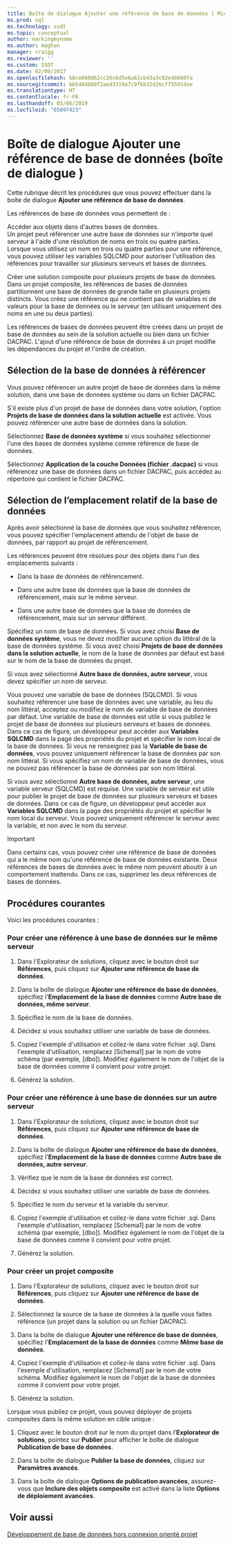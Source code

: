 ```yaml
---
title: Boîte de dialogue Ajouter une référence de base de données | Microsoft Docs
ms.prod: sql
ms.technology: ssdt
ms.topic: conceptual
author: markingmyname
ms.author: maghan
manager: craigg
ms.reviewer: ''
ms.custom: SSDT
ms.date: 02/09/2017
ms.openlocfilehash: b8ce668d62cc26c6d5e6a62cb43a3c02e4b660fa
ms.sourcegitcommit: bb5484b08f2aed3319a7c9f6b32d26cff5591dae
ms.translationtype: HT
ms.contentlocale: fr-FR
ms.lasthandoff: 05/06/2019
ms.locfileid: "65097423"
---
```

# <a name="add-database-reference-dialog-box"></a>Boîte de dialogue Ajouter une référence de base de données (boîte de dialogue )
Cette rubrique décrit les procédures que vous pouvez effectuer dans la boîte de dialogue **Ajouter une référence de base de données**.  
  
Les références de base de données vous permettent de :  
  
Accéder aux objets dans d'autres bases de données.  
Un projet peut référencer une autre base de données sur n'importe quel serveur à l'aide d'une résolution de noms en trois ou quatre parties. Lorsque vous utilisez un nom en trois ou quatre parties pour une référence, vous pouvez utiliser les variables SQLCMD pour autoriser l'utilisation des références pour travailler sur plusieurs serveurs et bases de données.  
  
Créer une solution composite pour plusieurs projets de base de données.  
Dans un projet composite, les références de bases de données partitionnent une base de données de grande taille en plusieurs projets distincts. Vous créez une référence qui ne contient pas de variables ni de valeurs pour la base de données ou le serveur (en utilisant uniquement des noms en une ou deux parties).  
  
Les références de bases de données peuvent être créées dans un projet de base de données au sein de la solution actuelle ou bien dans un fichier DACPAC. L'ajout d'une référence de base de données à un projet modifie les dépendances du projet et l'ordre de création.  
  
## <a name="selecting-the-database-to-reference"></a>Sélection de la base de données à référencer  
Vous pouvez référencer un autre projet de base de données dans la même solution, dans une base de données système ou dans un fichier DACPAC.  
  
S'il existe plus d'un projet de base de données dans votre solution, l'option **Projets de base de données dans la solution actuelle** est activée. Vous pouvez référencer une autre base de données dans la solution.  
  
Sélectionnez **Base de données système** si vous souhaitez sélectionner l'une des bases de données système comme référence de base de données.  
  
Sélectionnez **Application de la couche Données (fichier .dacpac)** si vous référencez une base de données dans un fichier DACPAC, puis accédez au répertoire qui contient le fichier DACPAC.  
  
## <a name="selecting-the-databases-relative-location"></a>Sélection de l’emplacement relatif de la base de données  
Après avoir sélectionné la base de données que vous souhaitez référencer, vous pouvez spécifier l'emplacement attendu de l'objet de base de données, par rapport au projet de référencement.  
  
Les références peuvent être résolues pour des objets dans l'un des emplacements suivants :  
  
- Dans la base de données de référencement.  
  
- Dans une autre base de données que la base de données de référencement, mais sur le même serveur.  
  
- Dans une autre base de données que la base de données de référencement, mais sur un serveur différent.  
  
Spécifiez un nom de base de données. Si vous avez choisi **Base de données système**, vous ne devez modifier aucune option du littéral de la base de données système. Si vous avez choisi **Projets de base de données dans la solution actuelle**, le nom de la base de données par défaut est basé sur le nom de la base de données du projet.  
  
Si vous avez sélectionné **Autre base de données, autre serveur**, vous devez spécifier un nom de serveur.  
  
Vous pouvez une variable de base de données (SQLCMD). Si vous souhaitez référencer une base de données avec une variable, au lieu du nom littéral, acceptez ou modifiez le nom de variable de base de données par défaut. Une variable de base de données est utile si vous publiez le projet de base de données sur plusieurs serveurs et bases de données. Dans ce cas de figure, un développeur peut accéder aux **Variables SQLCMD** dans la page des propriétés du projet et spécifier le nom local de la base de données. Si vous ne renseignez pas la **Variable de base de données**, vous pouvez uniquement référencer la base de données par son nom littéral. Si vous spécifiez un nom de variable de base de données, vous ne pouvez pas référencer la base de données par son nom littéral.  
  
Si vous avez sélectionné **Autre base de données, autre serveur**, une variable serveur (SQLCMD) est requise. Une variable de serveur est utile pour publier le projet de base de données sur plusieurs serveurs et bases de données. Dans ce cas de figure, un développeur peut accéder aux **Variables SQLCMD** dans la page des propriétés du projet et spécifier le nom local du serveur. Vous pouvez uniquement référencer le serveur avec la variable, et non avec le nom du serveur.  
  
> [!IMPORTANT]  
> Dans certains cas, vous pouvez créer une référence de base de données qui a le même nom qu'une référence de base de données existante. Deux références de bases de données avec le même nom peuvent aboutir à un comportement inattendu. Dans ce cas, supprimez les deux références de bases de données.  
  
## <a name="common-procedures"></a>Procédures courantes  
Voici les procédures courantes :  
  
### <a name="to-create-a-reference-to-a-database-on-the-same-server"></a>Pour créer une référence à une base de données sur le même serveur  
  
1.  Dans l'Explorateur de solutions, cliquez avec le bouton droit sur **Références**, puis cliquez sur **Ajouter une référence de base de données**.  
  
2.  Dans la boîte de dialogue **Ajouter une référence de base de données**, spécifiez l'**Emplacement de la base de données** comme **Autre base de données, même serveur**.  
  
3.  Spécifiez le nom de la base de données.  
  
4.  Décidez si vous souhaitez utiliser une variable de base de données.  
  
5.  Copiez l'exemple d'utilisation et collez-le dans votre fichier .sql. Dans l'exemple d'utilisation, remplacez [Schema1] par le nom de votre schéma (par exemple, [dbo]). Modifiez également le nom de l'objet de la base de données comme il convient pour votre projet.  
  
6.  Générez la solution.  
  
### <a name="to-create-a-reference-to-a-database-on-another-server"></a>Pour créer une référence à une base de données sur un autre serveur  
  
1.  Dans l'Explorateur de solutions, cliquez avec le bouton droit sur **Références**, puis cliquez sur **Ajouter une référence de base de données**.  
  
2.  Dans la boîte de dialogue **Ajouter une référence de base de données**, spécifiez l'**Emplacement de la base de données** comme **Autre base de données, autre serveur**.  
  
3.  Vérifiez que le nom de la base de données est correct.  
  
4.  Décidez si vous souhaitez utiliser une variable de base de données.  
  
5.  Spécifiez le nom du serveur et la variable du serveur.  
  
6.  Copiez l'exemple d'utilisation et collez-le dans votre fichier .sql. Dans l'exemple d'utilisation, remplacez [Schema1] par le nom de votre schéma (par exemple, [dbo]). Modifiez également le nom de l'objet de la base de données comme il convient pour votre projet.  
  
7.  Générez la solution.  
  
### <a name="to-create-a-composite-project"></a>Pour créer un projet composite  
  
1.  Dans l'Explorateur de solutions, cliquez avec le bouton droit sur **Références**, puis cliquez sur **Ajouter une référence de base de données**.  
  
2.  Sélectionnez la source de la base de données à la quelle vous faites référence (un projet dans la solution ou un fichier DACPAC).  
  
3.  Dans la boîte de dialogue **Ajouter une référence de base de données**, spécifiez l'**Emplacement de la base de données** comme **Même base de données**.  
  
4.  Copiez l'exemple d'utilisation et collez-le dans votre fichier .sql. Dans l'exemple d'utilisation, remplacez [Schema1] par le nom de votre schéma. Modifiez également le nom de l'objet de la base de données comme il convient pour votre projet.  
  
5.  Générez la solution.  
  
Lorsque vous publiez ce projet, vous pouvez déployer de projets composites dans la même solution en cible unique :  
  
1.  Cliquez avec le bouton droit sur le nom du projet dans l’**Explorateur de solutions**, pointez sur **Publier** pour afficher le boîte de dialogue **Publication de base de données**.  
  
2.  Dans la boîte de dialogue **Publier la base de données**, cliquez sur **Paramètres avancés**.  
  
3.  Dans la boîte de dialogue **Options de publication avancées**, assurez-vous que **Inclure des objets composite** est activé dans la liste **Options de déploiement avancées**.  
  
## <a name="see-also"></a> Voir aussi  
[Développement de base de données hors connexion orienté projet](../ssdt/project-oriented-offline-database-development.md)  
  
